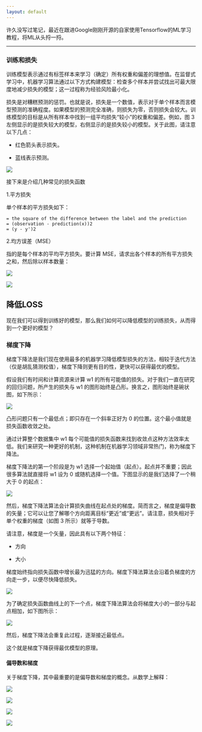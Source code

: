 ```yaml
---
layout: default
---
```



许久没写过笔记，最近在跟进Google刚刚开源的自家使用Tensorflow的ML学习教程，将ML从头捋一捋。


----------
### 训练和损失 ###

训练模型表示通过有标签样本来学习（确定）所有权重和偏差的理想值。在监督式学习中，机器学习算法通过以下方式构建模型：检查多个样本并尝试找出可最大限度地减少损失的模型；这一过程称为经验风险最小化。

损失是对糟糕预测的惩罚。也就是说，损失是一个数值，表示对于单个样本而言模型预测的准确程度。如果模型的预测完全准确，则损失为零，否则损失会较大。训练模型的目标是从所有样本中找到一组平均损失“较小”的权重和偏差。例如，图 3 左侧显示的是损失较大的模型，右侧显示的是损失较小的模型。关于此图，请注意以下几点：



- 红色箭头表示损失。


- 蓝线表示预测。

![](https://i.imgur.com/lfuVQpE.png)

接下来是介绍几种常见的损失函数

1.平方损失

单个样本的平方损失如下：

	= the square of the difference between the label and the prediction
  	= (observation - prediction(x))2
  	= (y - y')2

2.均方误差（MSE）

指的是每个样本的平均平方损失。要计算 MSE，请求出各个样本的所有平方损失之和，然后除以样本数量：

![](https://i.imgur.com/5cge4K9.png)

![](https://i.imgur.com/wsPastB.png)

## 降低LOSS ##
现在我们可以得到训练好的模型，那么我们如何可以降低模型的训练损失，从而得到一个更好的模型？

### 梯度下降 ###

梯度下降法是我们现在使用最多的机器学习降低模型损失的方法，相较于迭代方法（仅是胡乱猜测权值），梯度下降则更有目的性，更快可以获得最优的模型。

假设我们有时间和计算资源来计算 w1 的所有可能值的损失。对于我们一直在研究的回归问题，所产生的损失与 w1 的图形始终是凸形。换言之，图形始终是碗状图，如下所示：

![](https://i.imgur.com/v54oS4u.png)

凸形问题只有一个最低点；即只存在一个斜率正好为 0 的位置。这个最小值就是损失函数收敛之处。

通过计算整个数据集中 w1 每个可能值的损失函数来找到收敛点这种方法效率太低。我们来研究一种更好的机制，这种机制在机器学习领域非常热门，称为梯度下降法。

梯度下降法的第一个阶段是为 w1 选择一个起始值（起点）。起点并不重要；因此很多算法就直接将 w1 设为 0 或随机选择一个值。下图显示的是我们选择了一个稍大于 0 的起点：

![](https://i.imgur.com/PYmXsUS.png)

然后，梯度下降法算法会计算损失曲线在起点处的梯度。简而言之，梯度是偏导数的矢量；它可以让您了解哪个方向距离目标“更近”或“更远”。请注意，损失相对于单个权重的梯度（如图 3 所示）就等于导数。

请注意，梯度是一个矢量，因此具有以下两个特征：

- 方向

- 大小

梯度始终指向损失函数中增长最为迅猛的方向。梯度下降法算法会沿着负梯度的方向走一步，以便尽快降低损失。

![](https://i.imgur.com/B0wSUKw.png)

为了确定损失函数曲线上的下一个点，梯度下降法算法会将梯度大小的一部分与起点相加，如下图所示：

![](https://i.imgur.com/TTrPW5C.png)

然后，梯度下降法会重复此过程，逐渐接近最低点。

这个就是梯度下降获得最优模型的原理。

#### 偏导数和梯度 ####

关于梯度下降，其中最重要的是偏导数和梯度的概念。从数学上解释：

![](https://i.imgur.com/MkIDlzF.png)

![](https://i.imgur.com/q6XlJq9.png)

![](https://i.imgur.com/tBHlRYu.png)

![](https://i.imgur.com/CwFJ5zf.png)
